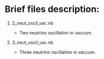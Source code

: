 # Brief files description:

1. 2_neut_oscil_vac.nb
 	- Two neutrino oscillation in vaccum.
	
2. 3_neut_oscil_vac.nb
	- Three neutrino oscillation in vaccum.

